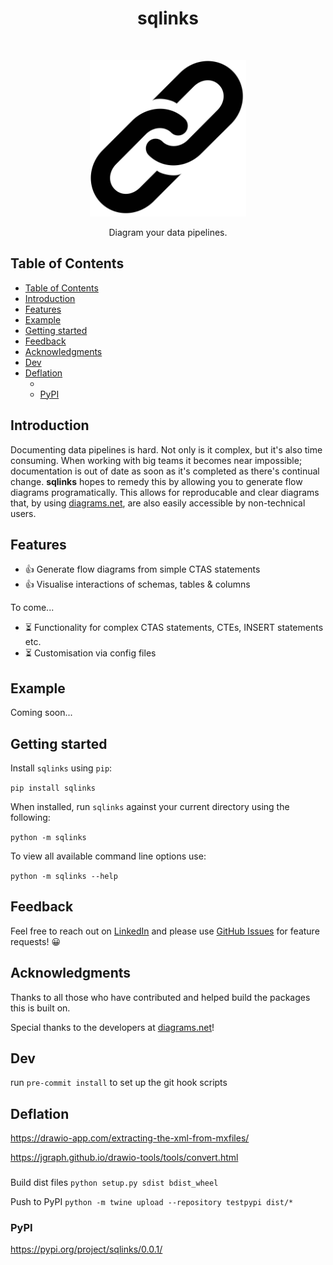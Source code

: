 <h1 align="center">sqlinks</h1> <br>
<p align="center">
  <a href="">
    <img alt="sqlinks" title="sqlinks" src="images/link-logo.png" width="250">
  </a>
</p>

<p align="center">
  Diagram your data pipelines.
</p>

## Table of Contents

- [Table of Contents](#table-of-contents)
- [Introduction](#introduction)
- [Features](#features)
- [Example](#example)
- [Getting started](#getting-started)
- [Feedback](#feedback)
- [Acknowledgments](#acknowledgments)
- [Dev](#dev)
- [Deflation](#deflation)
  - [](#)
  - [PyPI](#pypi)

## Introduction

Documenting data pipelines is hard. Not only is it complex, but it's also time consuming. When working with big teams it becomes near impossible; documentation is out of date as soon as it's completed as there's continual change. **sqlinks** hopes to remedy this by allowing you to generate flow diagrams programatically. This allows for reproducable and clear diagrams that, by using [diagrams.net](diagrams.net), are also easily accessible by non-technical users.


## Features

- 👍 Generate flow diagrams from simple CTAS statements
- 👍 Visualise interactions of schemas, tables & columns

To come...
- ⏳ Functionality for complex CTAS statements, CTEs, INSERT statements etc.
- ⏳ Customisation via config files


## Example

Coming soon...

## Getting started

Install `sqlinks` using `pip`:

```pip install sqlinks```


When installed, run `sqlinks` against your current directory using the following:

```python -m sqlinks```

To view all available command line options use:

```python -m sqlinks --help```


## Feedback

Feel free to reach out on [LinkedIn](https://www.linkedin.com/in/dominic-herriott/) and please use [GitHub Issues](https://github.com/domherriott/sqlinks/issues) for feature requests! :grinning:

## Acknowledgments

Thanks to all those who have contributed and helped build the packages this is built on.

Special thanks to the developers at [diagrams.net](diagrams.net)!

## Dev
run `pre-commit install` to set up the git hook scripts


## Deflation
https://drawio-app.com/extracting-the-xml-from-mxfiles/

https://jgraph.github.io/drawio-tools/tools/convert.html

###

Build dist files
`python setup.py sdist bdist_wheel`

Push to PyPI
`python -m twine upload --repository testpypi dist/*`


### PyPI
https://pypi.org/project/sqlinks/0.0.1/
